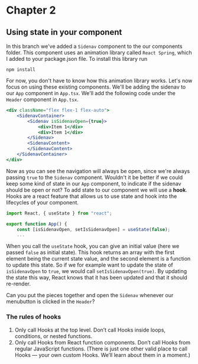 # Chapter 2

## Using state in your component

In this branch we've added a `Sidenav` component to the our components folder. 
This component uses an animation library called `React Spring`, which I added to your package.json file.
To install this library run
```
npm install 
```

For now, you don't have to know how this animation library works. 
Let's now focus on using these existing components. We'll be adding the sidenav to our `App` component in `App.tsx`.
We'll add the following code under the `Header` component in `App.tsx`.

```jsx harmony
<div className="flex flex-1 flex-auto">
    <SidenavContainer>
        <Sidenav isSidenavOpen={true}>
            <div>Item 1</div>
            <div>Item 1</div>
        </Sidenav>
        <SidenavContent>
        </SidenavContent>
    </SidenavContainer>
</div>
```

Now as you can see the navigation will always be open, since we're always passing `true` to the `Sidenav` component.
Wouldn't it be better if we could keep some kind of state in our `App` component, to indicate if the sidenav should be open or not?
To add state to our component we will use a **hook**. Hooks are a react feature that allows us to use state and 
hook into the lifecycles of your component. 
```jsx harmony
import React, { useState } from "react";

export function App() {
    const [isSidenavOpen, setIsSidenavOpen] = useState(false);
    ...
```
When you call the `useState` hook, you can give an initial value (here we passed `false` as initial state).
This hook returns an array with the first element being the current state value, 
and the second element is a function to update this state. So if we for example want to update the state 
of `isSidenavOpen` to `true`, we would call `setIsSidenavOpen(true)`. 
By updating the state this way, React knows that it has been updated and that it should re-render.

Can you put the pieces together and open the `Sidenav` whenever our menubutton is clicked in the `Header`?

### The rules of hooks
1. Only call Hooks at the top level. Don’t call Hooks inside loops, conditions, or nested functions.
2. Only call Hooks from React function components. Don’t call Hooks from regular JavaScript functions. (There is just one other valid place to call Hooks — your own custom Hooks. We’ll learn about them in a moment.)
